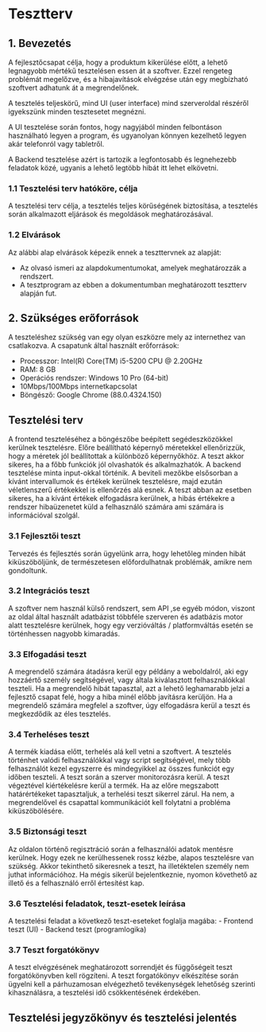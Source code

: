 
# Tesztterv
## 1. Bevezetés

A fejlesztőcsapat célja, hogy a produktum kikerülése előtt, a lehető
legnagyobb mértékű tesztelésen essen át a szoftver. Ezzel rengeteg problémát
megelőzve, és a 
hibajavítások elvégzése után egy megbízható szoftvert adhatunk át a
megrendelőnek.

A tesztelés teljeskörű, mind UI (user interface) mind szerveroldal részéről
igyekszünk minden tesztesetet megnézni.

A UI tesztelése során fontos, hogy nagyjából minden felbontáson használható
legyen a program, és ugyanolyan könnyen kezelhető legyen akár telefonról vagy
tabletről.

A Backend tesztelése azért is tartozik a legfontosabb és legnehezebb
feladatok közé, ugyanis a lehető legtöbb hibát itt lehet elkövetni.

### 1.1 Tesztelési terv hatóköre, célja

A tesztelési terv célja, a tesztelés teljes körűségének biztosítása, a
tesztelés során alkalmazott eljárások és megoldások meghatározásával.

### 1.2 Elvárások

Az alábbi alap elvárások képezik ennek a teszttervnek az alapját:

* Az olvasó ismeri az alapdokumentumokat, amelyek meghatározzák a rendszert.
* A tesztprogram az ebben a dokumentumban meghatározott tesztterv alapján fut.


## 2. Szükséges erőforrások
A teszteléshez szükség van egy olyan eszközre mely az internethez van csatlakozva. A csapatunk által használt erőforrások:

* Processzor: Intel(R) Core(TM) i5-5200 CPU @ 2.20GHz
* RAM: 8 GB
* Operációs rendszer: Windows 10 Pro (64-bit)
* 10Mbps/100Mbps internetkapcsolat
* Böngésző: Google Chrome (88.0.4324.150)

## Tesztelési terv

A frontend teszteléséhez a böngészőbe beépített segédeszközökkel kerülnek
tesztelésre. Előre beállítható képernyő méretekkel ellenőrizzük, hogy a
méretek jól
beállítottak a különböző képernyőkhöz. A teszt akkor sikeres, ha a főbb
funkciók jól olvashatók és alkalmazhatók. A backend tesztelése minta
input-okkal történik. A beviteli mezőkbe elsősorban a kívánt intervallumok és
értékek kerülnek tesztelésre, majd ezután véletlenszerű értékekkel is
ellenőrzés alá esnek. A teszt abban az esetben sikeres, ha a kívánt értékek
elfogadásra kerülnek, a hibás értékekre a rendszer hibaüzenetet küld a
felhasználó számára ami számára is információval szolgál.

### 3.1 Fejlesztői teszt

Tervezés és fejlesztés során ügyelünk arra, hogy lehetőleg minden hibát
kiküszöböljünk, de természetesen előfordulhatnak problémák, amikre nem
gondoltunk.

### 3.2 Integrációs teszt

A szoftver nem használ külső rendszert, sem API ,se egyéb módon, viszont az
oldal által használt adatbázist többféle szerveren és adatbázis motor alatt
tesztelésre 
kerülnek, hogy egy verzióváltás / platformváltás esetén se történhessen
nagyobb kimaradás.

### 3.3 Elfogadási teszt

A megrendelő számára átadásra kerül egy példány a weboldalról, aki egy
hozzáértő személy segítségével, vagy általa kiválasztott felhasználókkal
teszteli. Ha a
megrendelő hibát tapasztal, azt a lehető leghamarabb jelzi a fejlesztő csapat
felé, hogy a hiba minél előbb javításra kerüljön. Ha a megrendelő számára
megfelel a
szoftver, úgy elfogadásra kerül a teszt és megkezdődik az éles tesztelés.

### 3.4 Terheléses teszt

A termék kiadása előtt, terhelés alá kell vetni a szoftvert. A tesztelés
történhet valódi felhasználókkal vagy script segítségével, mely több
felhasználót kezel
egyszerre és mindegyikkel az összes funkciót egy időben teszteli. A teszt
során a szerver monitorozásra kerül. A teszt végeztével kiértékelésre kerül a
termék. Ha az előre megszabott határértékeket tapasztaljuk, a terhelési teszt
sikerrel zárul. Ha nem, a megrendelővel és csapattal kommunikációt kell
folytatni a probléma 
kiküszöbölésére.

### 3.5 Biztonsági teszt

Az oldalon történő regisztráció során a felhasználói adatok mentésre kerülnek.
Hogy ezek ne kerülhessenek rossz kézbe, alapos tesztelésre van szükség. Akkor
tekinthető sikeresnek a teszt, ha illetéktelen személy nem juthat
információhoz. Ha mégis sikerül bejelentkeznie, nyomon követhető az illető és
a felhasználó erről értesítést kap.

### 3.6 Tesztelési feladatok, teszt-esetek leírása

A tesztelési feladat a következő teszt-eseteket foglalja magába: - Frontend
teszt (UI) - Backend teszt (programlogika)

### 3.7 Teszt forgatókönyv

A teszt elvégzésének meghatározott sorrendjét és függőségeit teszt
forgatókönyvben kell rögzíteni. A teszt forgatókönyv elkészítése során ügyelni
kell a párhuzamosan elvégezhető tevékenységek lehetőség szerinti
kihasználásra, a tesztelési idő csökkentésének érdekében.

## Tesztelési jegyzőkönyv és tesztelési jelentés